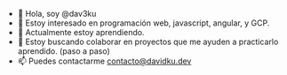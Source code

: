 - 👋 Hola, soy @dav3ku
- 👀 Estoy interesado en programación web, javascript, angular, y GCP.
- 🌱 Actualmente estoy aprendiendo.
- 💞️ Estoy buscando colaborar en proyectos que me ayuden a practicarlo aprendido. (paso a paso)
- 📫 Puedes contactarme contacto@davidku.dev

